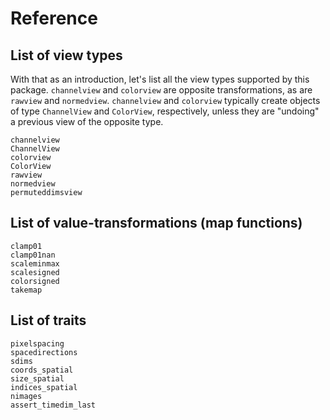 # Reference

## List of view types

With that as an introduction, let's list all the view types supported
by this package.  `channelview` and `colorview` are opposite
transformations, as are `rawview` and `normedview`. `channelview` and
`colorview` typically create objects of type `ChannelView` and
`ColorView`, respectively, unless they are "undoing" a previous view
of the opposite type.

```@docs
channelview
ChannelView
colorview
ColorView
rawview
normedview
permuteddimsview
```

## List of value-transformations (map functions)

```@docs
clamp01
clamp01nan
scaleminmax
scalesigned
colorsigned
takemap
```

## List of traits

```@docs
pixelspacing
spacedirections
sdims
coords_spatial
size_spatial
indices_spatial
nimages
assert_timedim_last
```
